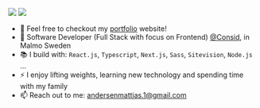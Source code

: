 [<img src="https://img.shields.io/badge/github-%2312100E.svg?&style=for-the-badge&logo=github&logoColor=white&color=black" />](https://github.com/AndersenMattias)
[<img src="https://img.shields.io/badge/linkedin-%230077B5.svg?&style=for-the-badge&logo=linkedin&logoColor=white" />](https://www.linkedin.com/in/mattias-andersen)

- 🔗 Feel free to checkout my [portfolio](https://mattias-andersen.com/) website!
- 🏢 Software Developer (Full Stack with focus on Frontend) [@Consid](https://consid.se/en/), in Malmo Sweden
- 📚 I build with: `React.js`, `Typescript`, `Next.js`, `Sass`, `Sitevision`, `Node.js` ...
- ⚡ I enjoy lifting weights, learning new technology and spending time with my family 
- 📫 Reach out to me: andersenmattias.1@gmail.com
